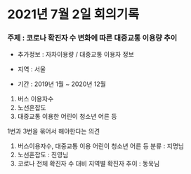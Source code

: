 # 2021년 7월 2일 회의기록

### 주제 : 코로나 확진자 수 변화에 따른 대중교통 이용량 추이

- 추가정보 : 자차이용량 / 대중교통 이용자 정보

- 지역 : 서울
- 기간 : 2019년 1월 ~ 2020년 12월





1. 버스 이용자수 
2. 노선혼잡도
3. 대중교통 이용한 어린이 청소년 어른 등



1번과 3번을 묶어서 해야한다는 의견



1. 버스이용자수, 대중교통 이용 어린이 청소년 어른 등 분류 : 지명님
2. 노선혼잡도 : 진영님
3. 코로나 전체 확진자 수 대비 지역별 확진자 추이 : 동욱님





